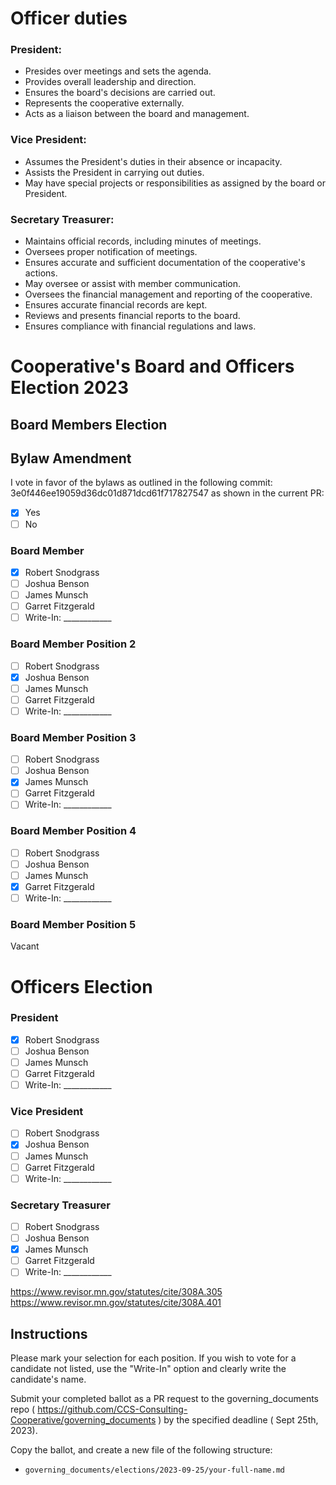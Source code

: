 # Officer duties

### President:

- Presides over meetings and sets the agenda.
- Provides overall leadership and direction.
- Ensures the board's decisions are carried out.
- Represents the cooperative externally.
- Acts as a liaison between the board and management.

### Vice President:

- Assumes the President's duties in their absence or incapacity.
- Assists the President in carrying out duties.
- May have special projects or responsibilities as assigned by the board or President.

### Secretary Treasurer:

- Maintains official records, including minutes of meetings.
- Oversees proper notification of meetings.
- Ensures accurate and sufficient documentation of the cooperative's actions.
- May oversee or assist with member communication.
- Oversees the financial management and reporting of the cooperative.
- Ensures accurate financial records are kept.
- Reviews and presents financial reports to the board.
- Ensures compliance with financial regulations and laws.

# Cooperative's Board and Officers Election 2023

## Board Members Election

## Bylaw Amendment

I vote in favor of the bylaws as outlined in the following commit: 3e0f446ee19059d36dc01d871dcd61f717827547 as shown in the current PR:

- [X] Yes
- [ ] No

### Board Member
- [X] Robert Snodgrass
- [ ] Joshua Benson
- [ ] James Munsch
- [ ] Garret Fitzgerald
- [ ] Write-In: ____________

### Board Member Position 2
- [ ] Robert Snodgrass
- [X] Joshua Benson
- [ ] James Munsch
- [ ] Garret Fitzgerald
- [ ] Write-In: ____________

### Board Member Position 3
- [ ] Robert Snodgrass
- [ ] Joshua Benson
- [X] James Munsch
- [ ] Garret Fitzgerald
- [ ] Write-In: ____________

### Board Member Position 4
- [ ] Robert Snodgrass
- [ ] Joshua Benson
- [ ] James Munsch
- [X] Garret Fitzgerald
- [ ] Write-In: ____________

### Board Member Position 5

Vacant

# Officers Election

### President
- [X] Robert Snodgrass
- [ ] Joshua Benson
- [ ] James Munsch
- [ ] Garret Fitzgerald
- [ ] Write-In: ____________

### Vice President
- [ ] Robert Snodgrass
- [X] Joshua Benson
- [ ] James Munsch
- [ ] Garret Fitzgerald
- [ ] Write-In: ____________

### Secretary Treasurer
- [ ] Robert Snodgrass
- [ ] Joshua Benson
- [X] James Munsch
- [ ] Garret Fitzgerald
- [ ] Write-In: ____________

https://www.revisor.mn.gov/statutes/cite/308A.305
https://www.revisor.mn.gov/statutes/cite/308A.401

## Instructions

Please mark your selection for each position. If you wish to vote for a candidate not listed, use the "Write-In" option and clearly write the candidate's name.

Submit your completed ballot as a PR request to the governing_documents repo ( https://github.com/CCS-Consulting-Cooperative/governing_documents )  by the specified deadline ( Sept 25th, 2023).

Copy the ballot, and create a new file of the following structure: 

- `governing_documents/elections/2023-09-25/your-full-name.md`
